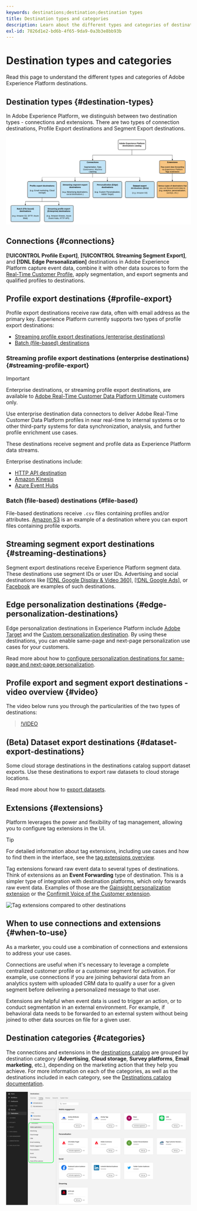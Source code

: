 ```yaml
---
keywords: destinations;destination;destination types
title: Destination types and categories
description: Learn about the different types and categories of destinations in Adobe Experience Platform.
exl-id: 7826d1e2-bd6b-4f65-9da9-0a3b3e8bb93b
---
```

# Destination types and categories

Read this page to understand the different types and categories of Adobe Experience Platform destinations.

## Destination types {#destination-types}

In Adobe Experience Platform, we distinguish between two destination types - connections and extensions. There are two types of connection destinations, Profile Export destinations and Segment Export destinations.

![Types of destinations](./assets/destination-types/types-of-destinations.png)

## Connections {#connections}

**[!UICONTROL Profile Export]**, **[!UICONTROL Streaming Segment Export]**, and **[!DNL Edge Personalization]** destinations in Adobe Experience Platform capture event data, combine it with other data sources to form the [Real-Time Customer Profile](../profile/home.md), apply segmentation, and export segments and qualified profiles to destinations. 

## Profile export destinations {#profile-export}

Profile export destinations receive raw data, often with email address as the primary key. Experience Platform currently supports two types of profile export destinations:

* [Streaming profile export destinations (enterprise destinations)](#streaming-profile-export)
* [Batch (file-based) destinations](#file-based)

### Streaming profile export destinations (enterprise destinations) {#streaming-profile-export}

>[!IMPORTANT]
>
>Enterprise destinations, or streaming profile export destinations, are available to [Adobe Real-Time Customer Data Platform Ultimate](https://helpx.adobe.com/legal/product-descriptions/real-time-customer-data-platform.html) customers only.

Use enterprise destination data connectors to deliver Adobe Real-Time Customer Data Platform profiles in near real-time to internal systems or to other third-party systems for data synchronization, analysis, and further profile enrichment use cases.

These destinations receive segment and profile data as Experience Platform data streams.

Enterprise destinations include:

* [HTTP API destination](catalog/streaming/http-destination.md)
* [Amazon Kinesis](catalog/cloud-storage/amazon-kinesis.md)
* [Azure Event Hubs](catalog/cloud-storage/azure-event-hubs.md)

### Batch (file-based) destinations {#file-based}

File-based destinations receive `.csv` files containing profiles and/or attributes. [Amazon S3](catalog/cloud-storage/amazon-s3.md) is an example of a destination where you can export files containing profile exports.

## Streaming segment export destinations {#streaming-destinations}

Segment export destinations receive Experience Platform segment data. These destinations use segment IDs or user IDs. Advertising and social destinations like [[!DNL Google Display & Video 360]](catalog/advertising/google-dv360.md), [[!DNL Google Ads]](catalog/advertising/google-ads-destination.md), or [Facebook](catalog/social/facebook.md) are examples of such destinations.

## Edge personalization destinations {#edge-personalization-destinations}

Edge personalization destinations in Experience Platform include [Adobe Target](/help/destinations/catalog/personalization/adobe-target-connection.md) and the [Custom personalization destination](/help/destinations/catalog/personalization/custom-personalization.md). By using these destinations, you can enable same-page and next-page personalization use cases for your customers.

Read more about how to [configure personalization destinations for same-page and next-page personalization](/help/destinations/ui/configure-personalization-destinations.md).

## Profile export and segment export destinations - video overview {#video}

The video below runs you through the particularities of the two types of destinations:

>[!VIDEO](https://video.tv.adobe.com/v/29707?quality=12)

## (Beta) Dataset export destinations {#dataset-export-destinations}

Some cloud storage destinations in the destinations catalog support dataset exports. Use these destinations to export raw datasets to cloud storage locations. 

Read more about how to [export datasets](/help/destinations/ui/export-datasets.md).

## Extensions {#extensions}

Platform leverages the power and flexibility of tag management, allowing you to configure tag extensions in the UI. 

>[!TIP]
>
>For detailed information about tag extensions, including use cases and how to find them in the interface, see the [tag extensions overview](./catalog/launch-extensions/overview.md).

Tag extensions forward raw event data to several types of destinations. Think of extensions as an **Event Forwarding** type of destination. This is a simpler type of integration with destination platforms, which only forwards raw event data. Examples of those are the [Gainsight personalization extension](./catalog/personalization/gainsight.md) or the [Confirmit Voice of the Customer extension](./catalog/voice/confirmit-digital-feedback.md).

![Tag extensions compared to other destinations](./assets/common/launch-and-other-destinations.png)

## When to use connections and extensions {#when-to-use}

As a marketer, you could use a combination of connections and extensions to address your use cases.

Connections are useful when it's necessary to leverage a complete centralized customer profile or a customer segment for activation. For example, use connections if you are joining behavioral data from an analytics system with uploaded CRM data to qualify a user for a given segment before delivering a personalized message to that user.

Extensions are helpful when event data is used to trigger an action, or to conduct segmentation in an external environment. For example, if behavioral data needs to be forwarded to an external system without being joined to other data sources on file for a given user.

## Destination categories {#categories}

The connections and extensions in the [destinations catalog](https://platform.adobe.com/destination/catalog) are grouped by destination category (**Advertising**, **Cloud storage**, **Survey platforms**, **Email marketing**, etc.), depending on the marketing action that they help you achieve. For more information on each of the categories, as well as the destinations included in each category, see the [Destinations catalog documentation](./catalog/overview.md).

![Destination categories highlighted in the catalog page.](./assets/destination-types/destination-categories-menu.png)
